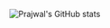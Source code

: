 ![Prajwal's GitHub stats](https://github-readme-stats.vercel.app/api?username=snprajwal&count_private=true&show_icons=true&theme=gruvbox)
